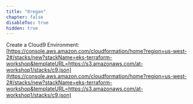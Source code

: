 ```yaml
---
title: "Oregon"
chapter: false
disableToc: true
hidden: true
---
```


Create a Cloud9 Environment: [https://console.aws.amazon.com/cloudformation/home?region=us-west-2#/stacks/new?stackName=eks-terraform-workshop&templateURL=https://s3.amazonaws.com/at-workshop1/stacks/c9.json](https://console.aws.amazon.com/cloudformation/home?region=us-west-2#/stacks/new?stackName=eks-terraform-workshop&templateURL=https://s3.amazonaws.com/at-workshop1/stacks/c9.json)